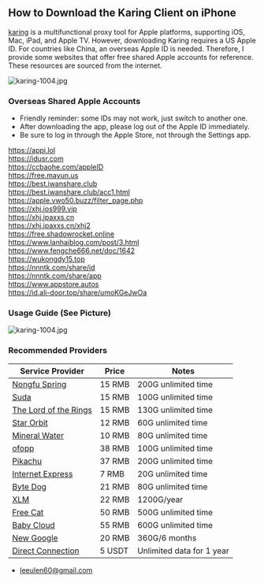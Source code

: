 
## How to Download the Karing Client on iPhone

[karing](https://apps.apple.com/us/app/karing/id6472431552) is a multifunctional proxy tool for Apple platforms, supporting iOS, Mac, iPad, and Apple TV. However, downloading Karing requires a US Apple ID. For countries like China, an overseas Apple ID is needed. Therefore, I provide some websites that offer free shared Apple accounts for reference. These resources are sourced from the internet.

![karing-1004.jpg](https://karing.biz/img/karing-1004.jpg)

### Overseas Shared Apple Accounts

- Friendly reminder: some IDs may not work, just switch to another one.
- After downloading the app, please log out of the Apple ID immediately.
- Be sure to log in through the Apple Store, not through the Settings app.

https://appi.lol  
https://idusr.com  
https://ccbaohe.com/appleID  
https://free.mayun.us  
https://best.iwanshare.club  
https://best.iwanshare.club/acc1.html  
https://apple.vwo50.buzz/filter_page.php  
https://xhj.ios999.vip  
https://xhj.ipaxxs.cn  
https://xhj.ipaxxs.cn/xhj2  
https://free.shadowrocket.online  
https://www.lanhaiblog.com/post/3.html  
https://www.fengche666.net/doc/1642  
https://wukongdy15.top  
https://nnntk.com/share/id  
https://nnntk.com/share/app  
https://www.appstore.autos  
https://id.ali-door.top/share/umoKGeJwOa  

### Usage Guide (See Picture)

![karing-1004.jpg](https://karing.biz/img/karing-1005.jpg)

### Recommended Providers

| Service Provider | Price | Notes |
|---|---|---|
| [Nongfu Spring](https://www.nfsq.us/#/register?code=i1fXTMYk) | 15 RMB | 200G unlimited time |
| [Suda](https://mala.sudatech.store/register?code=3DYnOBtE) | 15 RMB | 100G unlimited time |
| [The Lord of the Rings](https://mojie.ws/#/register?code=BpCuERz0) | 15 RMB | 130G unlimited time |
| [Star Orbit](https://bd.srcloud.art/#/register?code=fvyGkr5j) | 12 RMB | 60G unlimited time |
| [Mineral Water](https://5ldpe1hbmgj4ryv9.600mlt.cc/register?code=noYz548c) | 10 RMB | 80G unlimited time |
| [ofopp](https://kk.ofopp.net/#/register?code=A2UmuXR8) | 38 RMB | 100G unlimited time |
| [Pikachu](https://pkhub.net/#/register?code=A6O9EIj0) | 37 RMB | 200G unlimited time |
| [Internet Express](https://wjkc66.vip?c=REZUOC) | 7 RMB | 20G unlimited time |
| [Byte Dog](https://user.bytedog.icu/#/register?code=GXPuAhzt) | 21 RMB | 80G unlimited time |
| [XLM](https://v2.ixlmo.net/index.php#/register?code=9XuwHmFC) | 22 RMB | 1200G/year |
| [Free Cat](https://us.freecat.cc/register?code=czdF7PXY) | 50 RMB | 500G unlimited time |
| [Baby Cloud](https://web1.bby011.com/#/register?code=8xTTMr2f) | 55 RMB | 600G unlimited time |
| [New Google](https://qingse001.cc/#/register?code=Hw9HyaLY) | 20 RMB | 360G/6 months |
| [Direct Connection](https://bnb.lat/buy/3) | 5 USDT | Unlimited data for 1 year |

- leeulen60@gmail.com

